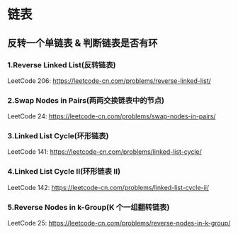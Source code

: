 # 链表

## 反转一个单链表 & 判断链表是否有环
### 1.Reverse Linked List(反转链表)
LeetCode 206: https://leetcode-cn.com/problems/reverse-linked-list/

### 2.Swap Nodes in Pairs(两两交换链表中的节点)
LeetCode 24: https://leetcode-cn.com/problems/swap-nodes-in-pairs/

### 3.Linked List Cycle(环形链表)
LeetCode 141: https://leetcode-cn.com/problems/linked-list-cycle/

### 4.Linked List Cycle II(环形链表 II)
LeetCode 142: https://leetcode-cn.com/problems/linked-list-cycle-ii/

### 5.Reverse Nodes in k-Group(K 个一组翻转链表)
LeetCode 25: https://leetcode-cn.com/problems/reverse-nodes-in-k-group/